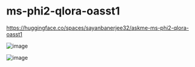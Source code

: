 # ms-phi2-qlora-oasst1


https://huggingface.co/spaces/sayanbanerjee32/askme-ms-phi2-qlora-oasst1

![image](https://github.com/user-attachments/assets/beba3c59-460f-41cf-873d-8caec568c365)

![image](https://github.com/user-attachments/assets/fca79952-f39c-4b89-aaf0-b50b7ceac68b)

